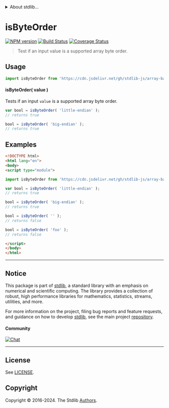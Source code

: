 <!--

@license Apache-2.0

Copyright (c) 2024 The Stdlib Authors.

Licensed under the Apache License, Version 2.0 (the "License");
you may not use this file except in compliance with the License.
You may obtain a copy of the License at

   http://www.apache.org/licenses/LICENSE-2.0

Unless required by applicable law or agreed to in writing, software
distributed under the License is distributed on an "AS IS" BASIS,
WITHOUT WARRANTIES OR CONDITIONS OF ANY KIND, either express or implied.
See the License for the specific language governing permissions and
limitations under the License.

-->


<details>
  <summary>
    About stdlib...
  </summary>
  <p>We believe in a future in which the web is a preferred environment for numerical computation. To help realize this future, we've built stdlib. stdlib is a standard library, with an emphasis on numerical and scientific computation, written in JavaScript (and C) for execution in browsers and in Node.js.</p>
  <p>The library is fully decomposable, being architected in such a way that you can swap out and mix and match APIs and functionality to cater to your exact preferences and use cases.</p>
  <p>When you use stdlib, you can be absolutely certain that you are using the most thorough, rigorous, well-written, studied, documented, tested, measured, and high-quality code out there.</p>
  <p>To join us in bringing numerical computing to the web, get started by checking us out on <a href="https://github.com/stdlib-js/stdlib">GitHub</a>, and please consider <a href="https://opencollective.com/stdlib">financially supporting stdlib</a>. We greatly appreciate your continued support!</p>
</details>

# isByteOrder

[![NPM version][npm-image]][npm-url] [![Build Status][test-image]][test-url] [![Coverage Status][coverage-image]][coverage-url] <!-- [![dependencies][dependencies-image]][dependencies-url] -->

> Test if an input value is a supported array byte order.

<!-- Section to include introductory text. Make sure to keep an empty line after the intro `section` element and another before the `/section` close. -->

<section class="intro">

</section>

<!-- /.intro -->

<!-- Package usage documentation. -->



<section class="usage">

## Usage

```javascript
import isByteOrder from 'https://cdn.jsdelivr.net/gh/stdlib-js/array-base-assert-is-byte-order@esm/index.mjs';
```

#### isByteOrder( value )

Tests if an input `value` is a supported array byte order.

```javascript
var bool = isByteOrder( 'little-endian' );
// returns true

bool = isByteOrder( 'big-endian' );
// returns true
```

</section>

<!-- /.usage -->

<!-- Package usage notes. Make sure to keep an empty line after the `section` element and another before the `/section` close. -->

<section class="notes">

</section>

<!-- /.notes -->

<!-- Package usage examples. -->

<section class="examples">

## Examples

<!-- eslint no-undef: "error" -->

```html
<!DOCTYPE html>
<html lang="en">
<body>
<script type="module">

import isByteOrder from 'https://cdn.jsdelivr.net/gh/stdlib-js/array-base-assert-is-byte-order@esm/index.mjs';

var bool = isByteOrder( 'little-endian' );
// returns true

bool = isByteOrder( 'big-endian' );
// returns true

bool = isByteOrder( '' );
// returns false

bool = isByteOrder( 'foo' );
// returns false

</script>
</body>
</html>
```

</section>

<!-- /.examples -->

<!-- Section to include cited references. If references are included, add a horizontal rule *before* the section. Make sure to keep an empty line after the `section` element and another before the `/section` close. -->

<section class="references">

</section>

<!-- /.references -->

<!-- Section for related `stdlib` packages. Do not manually edit this section, as it is automatically populated. -->

<section class="related">

</section>

<!-- /.related -->

<!-- Section for all links. Make sure to keep an empty line after the `section` element and another before the `/section` close. -->


<section class="main-repo" >

* * *

## Notice

This package is part of [stdlib][stdlib], a standard library with an emphasis on numerical and scientific computing. The library provides a collection of robust, high performance libraries for mathematics, statistics, streams, utilities, and more.

For more information on the project, filing bug reports and feature requests, and guidance on how to develop [stdlib][stdlib], see the main project [repository][stdlib].

#### Community

[![Chat][chat-image]][chat-url]

---

## License

See [LICENSE][stdlib-license].


## Copyright

Copyright &copy; 2016-2024. The Stdlib [Authors][stdlib-authors].

</section>

<!-- /.stdlib -->

<!-- Section for all links. Make sure to keep an empty line after the `section` element and another before the `/section` close. -->

<section class="links">

[npm-image]: http://img.shields.io/npm/v/@stdlib/array-base-assert-is-byte-order.svg
[npm-url]: https://npmjs.org/package/@stdlib/array-base-assert-is-byte-order

[test-image]: https://github.com/stdlib-js/array-base-assert-is-byte-order/actions/workflows/test.yml/badge.svg?branch=main
[test-url]: https://github.com/stdlib-js/array-base-assert-is-byte-order/actions/workflows/test.yml?query=branch:main

[coverage-image]: https://img.shields.io/codecov/c/github/stdlib-js/array-base-assert-is-byte-order/main.svg
[coverage-url]: https://codecov.io/github/stdlib-js/array-base-assert-is-byte-order?branch=main

<!--

[dependencies-image]: https://img.shields.io/david/stdlib-js/array-base-assert-is-byte-order.svg
[dependencies-url]: https://david-dm.org/stdlib-js/array-base-assert-is-byte-order/main

-->

[chat-image]: https://img.shields.io/gitter/room/stdlib-js/stdlib.svg
[chat-url]: https://app.gitter.im/#/room/#stdlib-js_stdlib:gitter.im

[stdlib]: https://github.com/stdlib-js/stdlib

[stdlib-authors]: https://github.com/stdlib-js/stdlib/graphs/contributors

[umd]: https://github.com/umdjs/umd
[es-module]: https://developer.mozilla.org/en-US/docs/Web/JavaScript/Guide/Modules

[deno-url]: https://github.com/stdlib-js/array-base-assert-is-byte-order/tree/deno
[deno-readme]: https://github.com/stdlib-js/array-base-assert-is-byte-order/blob/deno/README.md
[umd-url]: https://github.com/stdlib-js/array-base-assert-is-byte-order/tree/umd
[umd-readme]: https://github.com/stdlib-js/array-base-assert-is-byte-order/blob/umd/README.md
[esm-url]: https://github.com/stdlib-js/array-base-assert-is-byte-order/tree/esm
[esm-readme]: https://github.com/stdlib-js/array-base-assert-is-byte-order/blob/esm/README.md
[branches-url]: https://github.com/stdlib-js/array-base-assert-is-byte-order/blob/main/branches.md

[stdlib-license]: https://raw.githubusercontent.com/stdlib-js/array-base-assert-is-byte-order/main/LICENSE

</section>

<!-- /.links -->
